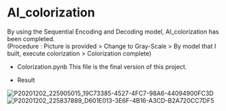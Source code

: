 # AI_colorization

By using the Sequential Encoding and Decoding model, AI_colorization has been completed.   
(Procedure : Picture is provided > Change to Gray-Scale > By model that I built, execute colorization > Colorization complete)

- Colorization.pynb
This file is the final version of this project.

- Result   

![P20201202_225905015_19C73385-4527-4FC7-98A6-44094900FC3D](https://user-images.githubusercontent.com/49470328/110445901-f3ca3d80-8101-11eb-88d4-8522d6779c71.PNG)
![P20201202_225837889_D601E013-3E6F-4B16-A3CD-B2A720CC7DF5](https://user-images.githubusercontent.com/49470328/110445914-f75dc480-8101-11eb-81cd-96ad71b8c7bb.PNG)


